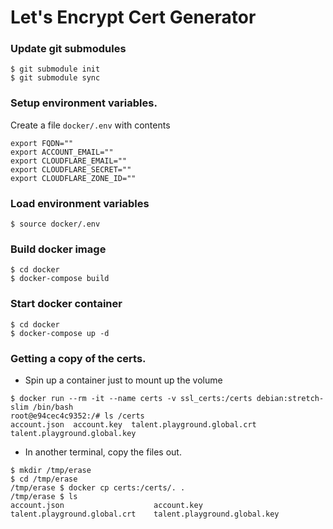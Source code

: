 # Let's Encrypt Cert Generator

### Update git submodules
```
$ git submodule init
$ git submodule sync
```

### Setup environment variables.
Create a file `docker/.env` with contents
```
export FQDN=""
export ACCOUNT_EMAIL=""
export CLOUDFLARE_EMAIL=""
export CLOUDFLARE_SECRET=""
export CLOUDFLARE_ZONE_ID=""
```

### Load environment variables
```
$ source docker/.env
```

### Build docker image
```
$ cd docker
$ docker-compose build
```

### Start docker container
```
$ cd docker
$ docker-compose up -d
```

### Getting a copy of the certs.
* Spin up a container just to mount up the volume
```
$ docker run --rm -it --name certs -v ssl_certs:/certs debian:stretch-slim /bin/bash
root@e94cec4c9352:/# ls /certs
account.json  account.key  talent.playground.global.crt talent.playground.global.key
```

* In another terminal, copy the files out.
```
$ mkdir /tmp/erase
$ cd /tmp/erase
/tmp/erase $ docker cp certs:/certs/. .
/tmp/erase $ ls
account.json                    account.key                     talent.playground.global.crt    talent.playground.global.key
```
